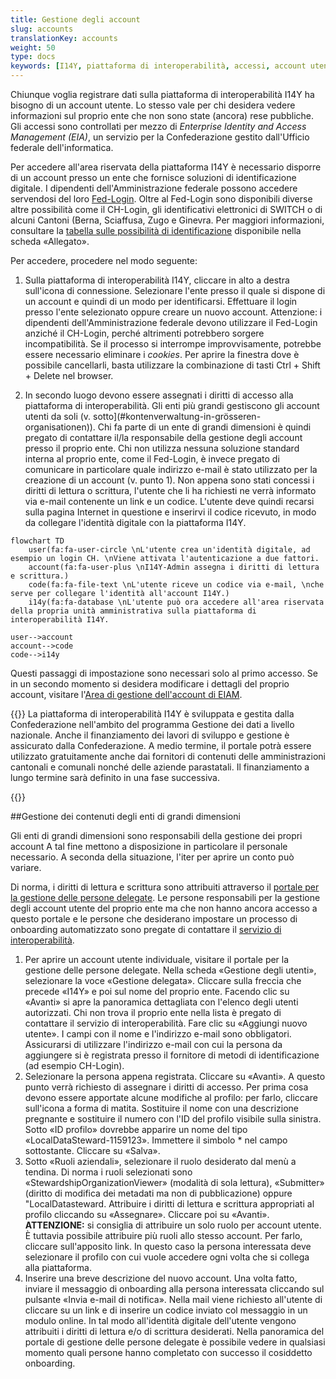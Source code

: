 ```yaml
---
title: Gestione degli account
slug: accounts
translationKey: accounts
weight: 50
type: docs
keywords: [I14Y, piattaforma di interoperabilità, accessi, account utente, EIAM, CH-Login, Login]
---
```


Chiunque voglia registrare dati sulla piattaforma di interoperabilità I14Y ha bisogno di un account utente. Lo stesso vale per chi desidera vedere informazioni sul proprio ente che non sono state (ancora) rese pubbliche. Gli accessi sono controllati per mezzo di _Enterprise Identity and Access Management (EIA)_, un servizio per la Confederazione gestito dall'Ufficio federale dell'informatica.  

Per accedere all'area riservata della piattaforma I14Y è necessario disporre di un account presso un ente che fornisce soluzioni di identificazione digitale. I dipendenti dell'Amministrazione federale possono accedere servendosi del loro [Fed-Login](https://www.eiam.swiss). Oltre al Fed-Login sono disponibili diverse altre possibilità come il CH-Login, gli identificativi elettronici di SWITCH o di alcuni Cantoni (Berna, Sciaffusa, Zugo e Ginevra. Per maggiori informazioni, consultare la [tabella sulle possibilità di identificazione](/handbook/de/anhang/eiam) disponibile nella scheda «Allegato». 

Per accedere, procedere nel modo seguente:

1. Sulla piattaforma di interoperabilità I14Y, cliccare in alto a destra sull'icona di connessione. Selezionare l'ente presso il quale si dispone di un account e quindi di un modo per identificarsi. Effettuare il login presso l'ente selezionato oppure creare un nuovo account. Attenzione: i dipendenti dell'Amministrazione federale devono utilizzare il Fed-Login anziché il CH-Login, perché altrimenti potrebbero sorgere incompatibilità. Se il processo si interrompe improvvisamente, potrebbe essere necessario eliminare i _cookies_. Per aprire la finestra dove è possibile cancellarli, basta utilizzare la combinazione di tasti Ctrl + Shift + Delete nel browser. 

2. In secondo luogo devono essere assegnati i diritti di accesso alla piattaforma di interoperabilità. Gli enti più grandi gestiscono gli account utenti da soli (v. sotto](#kontenverwaltung-in-grösseren-organisationen)). Chi fa parte di un ente di grandi dimensioni è quindi pregato di contattare il/la responsabile della gestione degli account presso il proprio ente. Chi non utilizza nessuna soluzione standard interna al proprio ente, come il Fed-Login, è invece pregato di comunicare in particolare quale indirizzo e-mail è stato utilizzato per la creazione di un account (v. punto 1). Non appena sono stati concessi i diritti di lettura o scrittura, l'utente che li ha richiesti ne verrà informato via e-mail contenente un link e un codice. L'utente deve quindi recarsi sulla pagina Internet in questione e inserirvi il codice ricevuto, in modo da collegare l'identità digitale con la piattaforma I14Y.  

```mermaid
flowchart TD
    user(fa:fa-user-circle \nL'utente crea un'identità digitale, ad esempio un login CH. \nViene attivata l'autenticazione a due fattori.
    account(fa:fa-user-plus \nI14Y-Admin assegna i diritti di lettura e scrittura.)
    code(fa:fa-file-text \nL'utente riceve un codice via e-mail, \nche serve per collegare l'identità all'account I14Y.)
    i14y(fa:fa-database \nL'utente può ora accedere all'area riservata della propria unità amministrativa sulla piattaforma di interoperabilità I14Y.

user-->account
account-->code
code-->i14y
```

Questi passaggi di impostazione sono necessari solo al primo accesso. Se in un secondo momento si desidera modificare i dettagli del proprio account, visitare l'[Area di gestione dell'account di EIAM](https://www.myaccount.eiam.admin.ch). 

{{<alert title="Quanto costa l'account?" color="info" >}}
La piattaforma di interoperabilità I14Y è sviluppata e gestita dalla Confederazione nell'ambito del programma Gestione dei dati a livello nazionale. Anche il finanziamento dei lavori di sviluppo e gestione è assicurato dalla Confederazione. A medio termine, il portale potrà essere utilizzato gratuitamente anche dai fornitori di contenuti delle amministrazioni cantonali e comunali nonché delle aziende parastatali. Il finanziamento a lungo termine sarà definito in una fase successiva. 

{{</alert>}}

##Gestione dei contenuti degli enti di grandi dimensioni 

Gli enti di grandi dimensioni sono responsabili della gestione dei propri account A tal fine mettono a disposizione in particolare il personale necessario. A seconda della situazione, l'iter per aprire un conto può variare.

Di norma, i diritti di lettura e scrittura sono attribuiti attraverso il [portale per la gestione delle persone delegate](https://www.portal.eiam.admin.ch/). Le persone responsabili per la gestione degli account utente del proprio ente ma che non hanno ancora accesso a questo portale e le persone che desiderano impostare un processo di onboarding automatizzato sono pregate di contattare il [servizio di interoperabilità](mailto:i14y@bfs.admin.ch). 

1. Per aprire un account utente individuale, visitare il portale per la gestione delle persone delegate. Nella scheda «Gestione degli utenti», selezionare la voce «Gestione delegata». Cliccare sulla freccia che precede «I14Y» e poi sul nome del proprio ente. Facendo clic su «Avanti» si apre la panoramica dettagliata con l'elenco degli utenti autorizzati. Chi non trova il proprio ente nella lista è pregato di contattare il servizio di interoperabilità.
Fare clic su «Aggiungi nuovo utente». I campi con il nome e l'indirizzo e-mail sono obbligatori. Assicurarsi di utilizzare l'indirizzo e-mail con cui la persona da aggiungere si è registrata presso il fornitore di metodi di identificazione (ad esempio CH-Login). 
3. Selezionare la persona appena registrata. Cliccare su «Avanti». A questo punto verrà richiesto di assegnare i diritti di accesso. Per prima cosa devono essere apportate alcune modifiche al profilo: per farlo, cliccare sull'icona a forma di matita. Sostituire il nome con una descrizione pregnante e sostituire il numero con l'ID del profilo visibile sulla sinistra. Sotto «ID profilo» dovrebbe apparire un nome del tipo «LocalDataSteward-1159123». Immettere il simbolo * nel campo sottostante. Cliccare su «Salva».
4. Sotto «Ruoli aziendali», selezionare il ruolo desiderato dal menù a tendina. Di norma i ruoli selezionati sono «StewardshipOrganizationViewer» (modalità di sola lettura), «Submitter» (diritto di modifica dei metadati ma non di pubblicazione) oppure "LocalDatasteward. Attribuire i diritti di lettura e scrittura appropriati al profilo cliccando su «Assegnare». Cliccare poi su «Avanti». __ATTENZIONE:__ si consiglia di attribuire un solo ruolo per account utente. È tuttavia possibile attribuire più ruoli allo stesso account. Per farlo, cliccare sull'apposito link. In questo caso la persona interessata deve selezionare il profilo con cui vuole accedere ogni volta che si collega alla piattaforma.   
5. Inserire una breve descrizione del nuovo account. Una volta fatto, inviare il messaggio di onboarding alla persona interessata cliccando sul pulsante «Invia e-mail di notifica». Nella mail viene richiesto all'utente di cliccare su un link e di inserire un codice inviato col messaggio in un modulo online. In tal modo all'identità digitale dell'utente vengono attribuiti i diritti di lettura e/o di scrittura desiderati. Nella panoramica del portale di gestione delle persone delegate è possibile vedere in qualsiasi momento quali persone hanno completato con successo il cosiddetto onboarding.
